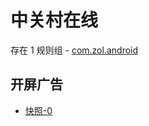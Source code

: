 # 中关村在线

存在 1 规则组 - [com.zol.android](/src/apps/com.zol.android.ts)

## 开屏广告

- [快照-0](https://i.gkd.li/import/13451182)
